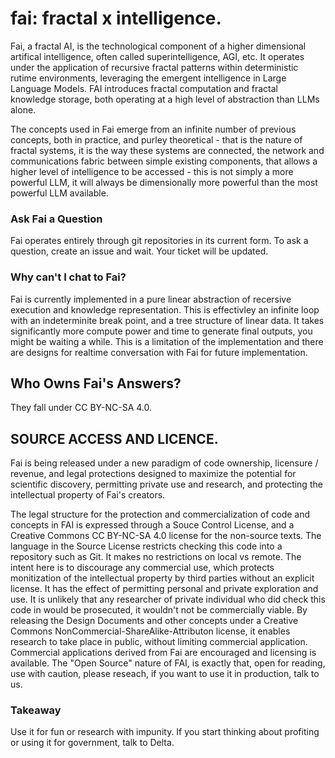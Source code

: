 # fai: fractal x intelligence.

Fai, a fractal AI, is the technological component of a higher dimensional artifical intelligence, often called superintelligence, AGI, etc. It operates under the application of recursive fractal patterns within deterministic rutime environments, leveraging the emergent intelligence in Large Language Models. FAI introduces fractal computation and fractal knowledge storage, both operating at a high level of abstraction than LLMs alone.

The concepts used in Fai emerge from an infinite number of previous concepts, both in practice, and purley theoretical - that is the nature of fractal systems, it is the way these systems are connected, the network and communications fabric between simple existing components, that allows a higher level of intelligence to be accessed - this is not simply a more powerful LLM, it will always be dimensionally more powerful than the most powerful LLM available.

### Ask Fai a Question
Fai operates entirely through git repositories in its current form. To ask a question, create an issue and wait. Your ticket will be updated.

### Why can't I chat to Fai?
Fai is currently implemented in a pure linear abstraction of recersive execution and knowledge representation. This is effectivley an infinite loop with an indeterminite break point, and a tree structure of linear data. It takes significantly more compute power and time to generate final outputs, you might be waiting a while. This is a limitation of the implementation and there are designs for realtime conversation with Fai for future implementation.

## Who Owns Fai's Answers?
They fall under CC BY-NC-SA 4.0.

## SOURCE ACCESS AND LICENCE.
Fai is being released under a new paradigm of code ownership, licensure / revenue, and legal protections designed to maximize the potential for scientific discovery, permitting private use and research, and protecting the intellectual property of Fai's creators.

The legal structure for the protection and commercialization of code and concepts in FAI is expressed through a Souce Control License, and a Creative Commons CC BY-NC-SA 4.0 license for the non-source texts. The language in the Source License restricts checking this code into a repository such as Git. It makes no restrictions on local vs remote. The intent here is to discourage any commercial use, which protects monitization of the intellectual property by third parties without an explicit license. It has the effect of permitting personal and private exploration and use. It is unlikely that any researcher of private individual who did check this code in would be prosecuted, it wouldn't not be commercially viable. By releasing the Design Documents and other concepts under a Creative Commons NonCommercial-ShareAlike-Attributon license, it enables research to take place in public, without limiting commercial application. Commercial applications derived from Fai are encouraged and licensing is available. The "Open Source" nature of FAI, is exactly that, open for reading, use with caution, please reseach, if you want to use it in production, talk to us.

### Takeaway
Use it for fun or research with impunity. If you start thinking about profiting or using it for government, talk to Delta.
